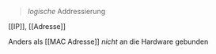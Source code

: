 > _logische_ Addressierung

[[IP]], [[Adresse]]

Anders als [[MAC Adresse]] _nicht_ an die Hardware gebunden